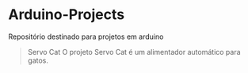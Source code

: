 # Arduino-Projects
Repositório destinado para projetos em arduino

> Servo Cat
O projeto Servo Cat é um alimentador automático para gatos.
